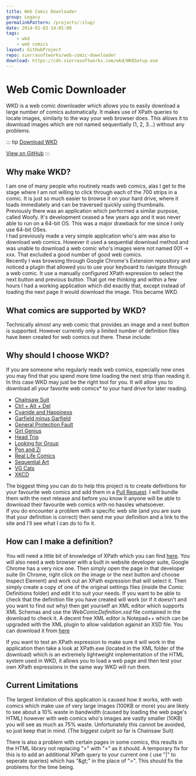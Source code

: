 ```yaml
---
title: Web Comic Downloader
group: Legacy
permalinkPattern: /projects/:slug/
date: 2014-01-03 14:01:00
tags:
    - wkd
    - web comics
layout: GitHubProject
repo: sierrasoftworks/web-comic-downloader
download: https://cdn.sierrasoftworks.com/wkd/WKDSetup.exe
---
```


# Web Comic Downloader
WKD is a web comic downloader which allows you to easily download a large number of comics automatically. It makes use of XPath queries to locate images, similarly to the way your web browser does. This allows it to download images which are not named sequentially (1, 2, 3...) without any problems.
 

::: tip
[Download WKD](https://cdn.sierrasoftworks.com/wkd/WKDSetup.exe)

[View on GitHub](https://github.com/SierraSoftworks/web-comic-downloader)
:::

<!-- more -->

## Why make WKD?
I am one of many people who routinely reads web comics, alas I get to the stage where I am not willing to click through each of the 700 strips in a comic. It is just so much easier to browse it on your hard drive, where it loads immediately and can be traversed quickly using thumbnails.  
Previously there was an application which performed a similar purpose, called Woofy. It's development ceased a few years ago and it was never able to run on a 64-bit OS. This was a major drawback for me since I only use 64-bit OSes.  
I had previously made a very simple application who's aim was also to download web comics. However it used a sequential download method and was unable to download a web comic who's images were not named 001 -> xxx. That excluded a good number of good web comics.  
Recently I was browsing through Google Chrome's Extension repository and noticed a plugin that allowed you to use your keyboard to navigate through a web comic. It use a manually configured XPath expression to select the next button and previous button. That got me thinking and within a few hours I had a working application which did exactly that, except instead of loading the next page it would download the image.
This became WKD.
 
## What comics are supported by WKD?
Technically almost any web comic that provides an image and a next button is supported. However currently only a limited number of definition files have been created for web comics out there. These include:
 
## Why should I choose WKD?
If you are someone who regularly reads web comics, especially new ones you may find that you spend more time loading the next strip than reading it. In this case WKD may just be the right tool for you.
It will allow you to download all your favorite web comics* to your hard drive for later reading.

* [Chainsaw Suit](http://chainsawsuit.com)
* [Ctrl + Alt + Del](http://www.cad-comic.com/cad/)
* [Cyanide and Happiness](http://www.explosm.net/comics)
* [Garfield minus Garfield](http://garfieldminusgarfield.net/)
* [General Protection Fault](http://www.gpf-comics.com/)
* [Girl Genius](http://www.girlgeniusonline.com/comic.php)
* [Head Trip](http://headtrip.keenspot.com/)
* [Looking for Group](http://www.lfgcomic.com/)
* [Pon and Zi](http://www.ponandzi.com/)
* [Real Life Comics](http://www.reallifecomics.com/)
* [Sequential Art](http://www.collectedcurios.com/sequentialart.php)
* [VG Cats](http://www.vgcats.com/comics/)
* [XKCD](http://www.xkcd.com)

The biggest thing you can do to help this project is to create definitions for your favourite web comics and add them in a [Pull Request](https://github.com/SierraSoftworks/web-comic-downloader/pullrequests). I will bundle them with the next release and before you know it anyone will be able to download their favourite web comics with no hassles whatsoever.  
If you do encounter a problem with a specific web site (and you are sure that your definition is correct) then send me your definition and a link to the site and I'll see what I can do to fix it.

## How can I make a definition?
You will need a little bit of knowledge of XPath which you can find [here](http://www.w3schools.com/xpath/default.asp). You will also need a web browser with a built in website developer suite, Google Chrome has a very nice one. Then simply open the page in that developer suite (In Chrome, right click on the image or the next button and choose Inspect Element) and work out an XPath expression that will select it.
Then simply create a copy of one of the original settings files (inside the Comic Definitions folder) and edit it to suit your needs.
If you want to be able to check that the definition file you have created will work (or if it doesn't and you want to find out why) then get yourself an XML editor which supports XML Schemas and use the *WebComicDefinition.xsd* file contained in the download to check it. A decent free XML editor is Notepad++ which can be upgraded with the XML plugin to allow validation against an XSD file. You can download it from [here](http://notepad-plus-plus.org/)
 
If you want to test an XPath expression to make sure it will work in the application then take a look at XPath.exe (located in the XML folder of the download) which is an extremely lightweight implementation of the HTML system used in WKD, it allows you to load a web page and then test your own XPath expressions in the same way WKD will run them.
 
## Current Limitations
The largest limitation of this application is caused how it works, with web comics which make use of very large images (100KB or more) you are likely to see about a 10% waste in bandwidth (caused by loading the web page's HTML) however with web comics who's images are vastly smaller (10KB) you will see  as much as 75% waste. Unfortunately this cannot be avoided, so just keep that in mind. (The biggest culprit so far is Chainsaw Suit)
 
There is also a problem with certain pages in some comics, this results in the HTML library not replacing "&gt;" with ">" as it should. A temporary fix for this is to add an additional XPath query to your current one ( use "|" to seperate queries) which has "&amp;gt;" in the place of "&gt;". This should fix the problems for the time being.